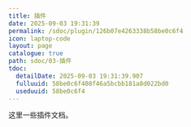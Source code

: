 ```yaml
---
title: 插件
date: 2025-09-03 19:31:39
permalink: /sdoc/plugin/126b07e4263338b58be0c6f4
icon: laptop-code
layout: page
catalogue: true
path: sdoc/03-插件
tdoc:
  detailDate: 2025-09-03 19:31:39.907
  fulluuid: 58be0c6f408f46a5bcbb181a8d022bd0
  useduuid: 58be0c6f4
---
```


这里一些插件文档。

